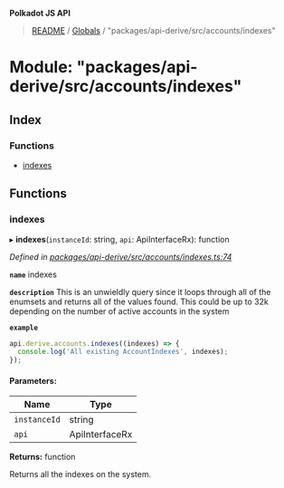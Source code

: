 **Polkadot JS API**

> [README](../README.md) / [Globals](../globals.md) / "packages/api-derive/src/accounts/indexes"

# Module: "packages/api-derive/src/accounts/indexes"

## Index

### Functions

* [indexes](_packages_api_derive_src_accounts_indexes_.md#indexes)

## Functions

### indexes

▸ **indexes**(`instanceId`: string, `api`: ApiInterfaceRx): function

*Defined in [packages/api-derive/src/accounts/indexes.ts:74](https://github.com/polkadot-js/api/blob/9d548f787/packages/api-derive/src/accounts/indexes.ts#L74)*

**`name`** indexes

**`description`** This is an unwieldly query since it loops through
all of the enumsets and returns all of the values found. This could be up to 32k depending
on the number of active accounts in the system

**`example`** 
<BR>

```javascript
api.derive.accounts.indexes((indexes) => {
  console.log('All existing AccountIndexes', indexes);
});
```

#### Parameters:

Name | Type |
------ | ------ |
`instanceId` | string |
`api` | ApiInterfaceRx |

**Returns:** function

Returns all the indexes on the system.
